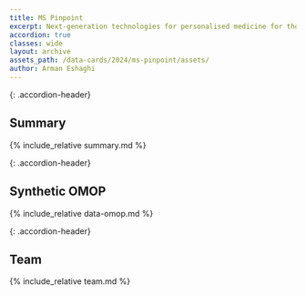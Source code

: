 ```yaml
---
title: MS Pinpoint
excerpt: Next-generation technologies for personalised medicine for those living with multiple sclerosis.
accordion: true
classes: wide
layout: archive
assets_path: /data-cards/2024/ms-pinpoint/assets/
author: Arman Eshaghi
---
```


{: .accordion-header}
## Summary

<div class="accordion-content active" markdown="1">
{% include_relative summary.md %}
</div>

{: .accordion-header}
## Synthetic OMOP
<div class="accordion-content" markdown="1">
{% include_relative data-omop.md %}
</div>

{: .accordion-header}
## Team
<div class="accordion-content" markdown="1">
{% include_relative team.md %}
</div>
